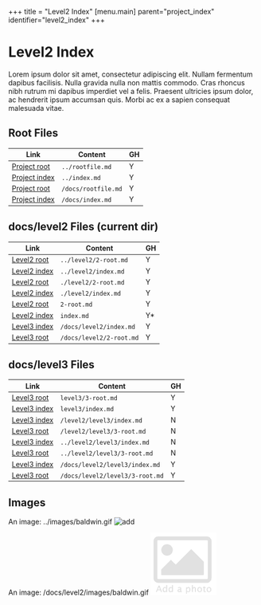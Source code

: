 +++
title = "Level2 Index"
[menu.main]
parent="project_index"
identifier="level2_index"
+++

# Level2 Index

Lorem ipsum dolor sit amet, consectetur adipiscing elit. Nullam fermentum dapibus facilisis. Nulla gravida nulla non mattis commodo. Cras rhoncus nibh rutrum mi dapibus imperdiet vel a felis. Praesent ultricies ipsum dolor, ac hendrerit ipsum accumsan quis. Morbi ac ex a sapien consequat malesuada vitae.

## Root Files

| Link                              | Content             | GH |
|-----------------------------------|---------------------|----|
| [Project root](../rootfile.md)    | `../rootfile.md`    | Y  |
| [Project index](../index.md)      | `../index.md`       | Y  |
| [Project root](/docs/rootfile.md) | `/docs/rootfile.md` | Y  |
| [Project index](/docs/index.md)   | `/docs/index.md`    | Y  |

## docs/level2 Files (current dir)

| Link                                  | Content                  | GH |
|---------------------------------------|--------------------------|----|
| [Level2 root](../level2/2-root.md)    | `../level2/2-root.md`    | Y  |
| [Level2 index](../level2/index.md)    | `../level2/index.md`     | Y  |
| [Level2 root](./level2/2-root.md)     | `./level2/2-root.md`     | Y  |
| [Level2 index](./level2/index.md)     | `./level2/index.md`      | Y  |
| [Level2 root](2-root.md)              | `2-root.md`              | Y  |
| [Level2 index](index.md)              | `index.md`               | Y* |
| [Level3 index](/docs/level2/index.md) | `/docs/level2/index.md`  | Y  |
| [Level3 root](/docs/level2/2-root.md) | `/docs/level2/2-root.md` | Y  |

## docs/level3 Files

| Link                                         | Content                         | GH |
|----------------------------------------------|---------------------------------|----|
| [Level3 root](level3/3-root.md)              | `level3/3-root.md`              | Y  |
| [Level3 index](level3/index.md)              | `level3/index.md`               | Y  |
| [Level3 index](/level2/level3/index.md)      | `/level2/level3/index.md`       | N  |
| [Level3 root](/level2/level3/3-root.md)      | `/level2/level3/3-root.md`      | N  |
| [Level3 index](../level2/level3/index.md)    | `../level2/level3/index.md`     | N  |
| [Level3 root](../level2/level3/3-root.md)    | `../level2/level3/3-root.md`    | N  |
| [Level3 index](/docs/level2/level3/index.md) | `/docs/level2/level3/index.md`  | Y  |
| [Level3 root](/docs/level2/level3/3-root.md) | `/docs/level2/level3/3-root.md` | Y  |


## Images

An image: ../images/baldwin.gif
![add](../images/baldwin.gif)

An image: /docs/level2/images/baldwin.gif
![add](/docs/level2/images/baldwin.gif)